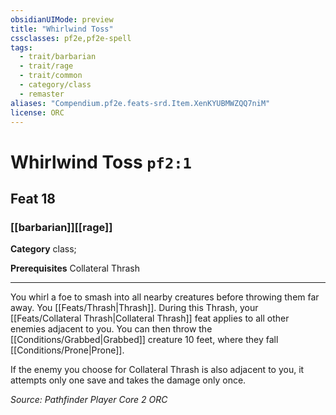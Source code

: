 ```yaml
---
obsidianUIMode: preview
title: "Whirlwind Toss"
cssclasses: pf2e,pf2e-spell
tags:
  - trait/barbarian
  - trait/rage
  - trait/common
  - category/class
  - remaster
aliases: "Compendium.pf2e.feats-srd.Item.XenKYUBMWZQQ7niM"
license: ORC
---
```

# Whirlwind Toss `pf2:1`
## Feat 18
### [[barbarian]][[rage]]

**Category** class; 



**Prerequisites** Collateral Thrash
* * *
You whirl a foe to smash into all nearby creatures before throwing them far away. You [[Feats/Thrash|Thrash]]. During this Thrash, your [[Feats/Collateral Thrash|Collateral Thrash]] feat applies to all other enemies adjacent to you. You can then throw the [[Conditions/Grabbed|Grabbed]] creature 10 feet, where they fall [[Conditions/Prone|Prone]].

If the enemy you choose for Collateral Thrash is also adjacent to you, it attempts only one save and takes the damage only once.

*Source: Pathfinder Player Core 2*
*ORC*
